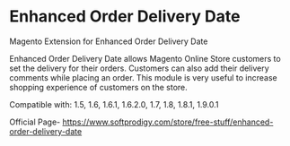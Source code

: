 # Enhanced Order Delivery Date
Magento Extension for Enhanced Order Delivery Date

Enhanced Order Delivery Date allows Magento Online Store customers to set the delivery for their orders. Customers can also add their delivery comments while placing an order. This module is very useful to increase shopping experience of customers on the store.

Compatible with: 1.5, 1.6, 1.6.1, 1.6.2.0, 1.7, 1.8, 1.8.1, 1.9.0.1

Official Page- https://www.softprodigy.com/store/free-stuff/enhanced-order-delivery-date
